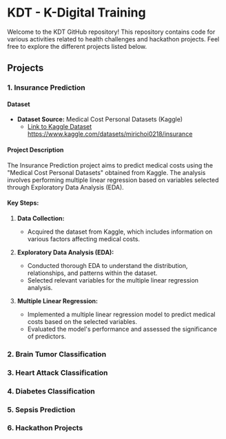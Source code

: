 # KDT - K-Digital Training

Welcome to the KDT GitHub repository! This repository contains code for various activities related to health challenges and hackathon projects. Feel free to explore the different projects listed below.

## Projects

### 1. Insurance Prediction

#### Dataset
- **Dataset Source:** Medical Cost Personal Datasets (Kaggle)
  - [Link to Kaggle Dataset]([https://www.kaggle.com/datasets/mirichoi0218/insurance])
https://www.kaggle.com/datasets/mirichoi0218/insurance

#### Project Description
The Insurance Prediction project aims to predict medical costs using the "Medical Cost Personal Datasets" obtained from Kaggle. The analysis involves performing multiple linear regression based on variables selected through Exploratory Data Analysis (EDA).

#### Key Steps:
1. **Data Collection:**
   - Acquired the dataset from Kaggle, which includes information on various factors affecting medical costs.

2. **Exploratory Data Analysis (EDA):**
   - Conducted thorough EDA to understand the distribution, relationships, and patterns within the dataset.
   - Selected relevant variables for the multiple linear regression analysis.

3. **Multiple Linear Regression:**
   - Implemented a multiple linear regression model to predict medical costs based on the selected variables.
   - Evaluated the model's performance and assessed the significance of predictors.


### 2. Brain Tumor Classification

### 3. Heart Attack Classification

### 4. Diabetes Classification

### 5. Sepsis Prediction

### 6. Hackathon Projects
